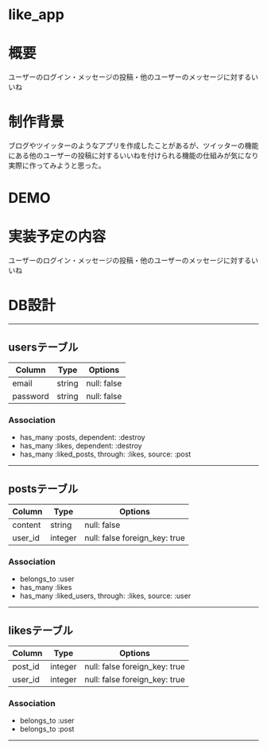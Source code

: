 # like_app
# 概要
ユーザーのログイン・メッセージの投稿・他のユーザーのメッセージに対するいいね
# 制作背景
ブログやツイッターのようなアプリを作成したことがあるが、ツイッターの機能にある他のユーザーの投稿に対するいいねを付けられる機能の仕組みが気になり実際に作ってみようと思った。
# DEMO
# 実装予定の内容
ユーザーのログイン・メッセージの投稿・他のユーザーのメッセージに対するいいね
# DB設計

------------------------------------
## usersテーブル

|Column|Type|Options|
|------|----|-------|
|email|string|null: false|
|password|string|null: false|

### Association

- has_many :posts, dependent: :destroy
- has_many :likes, dependent: :destroy
- has_many :liked_posts, through: :likes, source: :post

------------------------------------
## postsテーブル

|Column|Type|Options|
|------|----|-------|
|content|string|null: false|
|user_id|integer|null: false foreign_key: true|

### Association

- belongs_to :user
- has_many :likes
- has_many :liked_users, through: :likes, source: :user

------------------------------------
## likesテーブル

|Column|Type|Options|
|------|----|-------|
|post_id|integer|null: false foreign_key: true|
|user_id|integer|null: false foreign_key: true|

### Association

- belongs_to :user
- belongs_to :post

------------------------------------